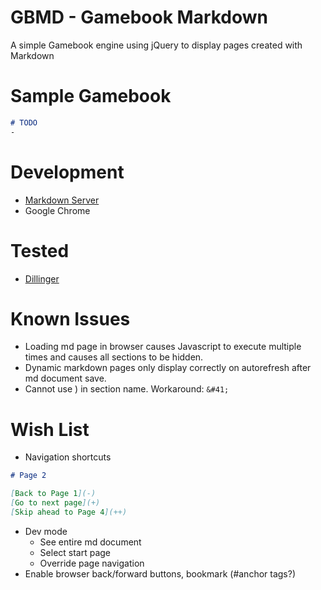 # GBMD - Gamebook Markdown
A simple Gamebook engine using jQuery to display pages created with Markdown

# Sample Gamebook
```Markdown
# TODO
-
```

# Development
- [Markdown Server](https://github.com/ypocat/gfms)
- Google Chrome

# Tested
- [Dillinger](http://dillinger.io/)

# Known Issues
- Loading md page in browser causes Javascript to execute multiple times and causes all sections to be hidden.
- Dynamic markdown pages only display correctly on autorefresh after md document save.
- Cannot use ) in section name. Workaround: `&#41;`

# Wish List
- Navigation shortcuts 

```Markdown
# Page 2

[Back to Page 1](-)
[Go to next page](+)
[Skip ahead to Page 4](++)
```
- Dev mode
  * See entire md document
  * Select start page
  * Override page navigation
- Enable browser back/forward buttons, bookmark (#anchor tags?)